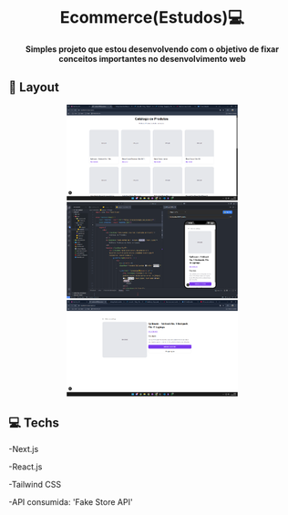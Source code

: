 <h1 align="center" style="font-weight: bold;">Ecommerce(Estudos)💻</h1>

<p align="center">
    <b>Simples projeto que estou desenvolvendo com o objetivo de fixar conceitos importantes no desenvolvimento web</b>
</p>

<h2 id="layout">🎨 Layout</h2>

<p align="center">
    <img src="./public/Captura de tela 2025-09-04 183344.png" alt="Image Example" width="300px">
    <img src="./public/Captura de tela 2025-09-04 184457.png" alt="Image Example" width="300px">
    <img src="./public/Captura de tela 2025-09-04 185015.png" alt="Image Example" width="300px">
</p>

<h2 id="technologias">💻 Techs</h2>

<p>-Next.js</p>
<p>-React.js</p>
<p>-Tailwind CSS</p>
<p>-API consumida: 'Fake Store API'


